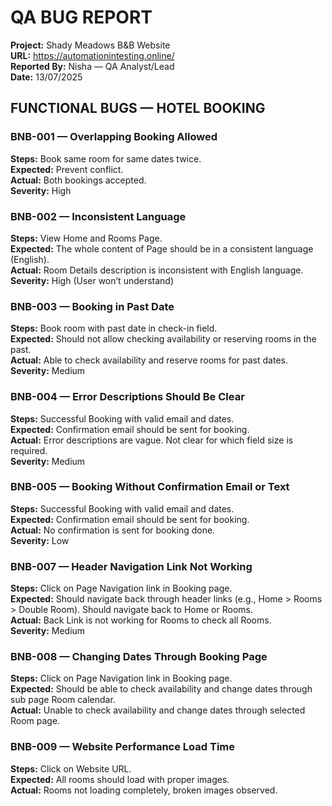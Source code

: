 # QA BUG REPORT

**Project:** Shady Meadows B&B Website  
**URL:** https://automationintesting.online/  
**Reported By:** Nisha — QA Analyst/Lead  
**Date:** 13/07/2025

## FUNCTIONAL BUGS — HOTEL BOOKING

### BNB-001 — Overlapping Booking Allowed
**Steps:** Book same room for same dates twice.  
**Expected:** Prevent conflict.  
**Actual:** Both bookings accepted.  
**Severity:** High

### BNB-002 — Inconsistent Language
**Steps:** View Home and Rooms Page.  
**Expected:** The whole content of Page should be in a consistent language (English).  
**Actual:** Room Details description is inconsistent with English language.  
**Severity:** High (User won’t understand)

### BNB-003 — Booking in Past Date
**Steps:** Book room with past date in check-in field.  
**Expected:** Should not allow checking availability or reserving rooms in the past.  
**Actual:** Able to check availability and reserve rooms for past dates.  
**Severity:** Medium

### BNB-004 — Error Descriptions Should Be Clear
**Steps:** Successful Booking with valid email and dates.  
**Expected:** Confirmation email should be sent for booking.  
**Actual:** Error descriptions are vague. Not clear for which field size is required.  
**Severity:** Medium

### BNB-005 — Booking Without Confirmation Email or Text
**Steps:** Successful Booking with valid email and dates.  
**Expected:** Confirmation email should be sent for booking.  
**Actual:** No confirmation is sent for booking done.  
**Severity:** Low

### BNB-007 — Header Navigation Link Not Working
**Steps:** Click on Page Navigation link in Booking page.  
**Expected:** Should navigate back through header links (e.g., Home > Rooms > Double Room). Should navigate back to Home or Rooms.  
**Actual:** Back Link is not working for Rooms to check all Rooms.  
**Severity:** Medium

### BNB-008 — Changing Dates Through Booking Page
**Steps:** Click on Page Navigation link in Booking page.  
**Expected:** Should be able to check availability and change dates through sub page Room calendar.  
**Actual:** Unable to check availability and change dates through selected Room page.

### BNB-009 — Website Performance Load Time
**Steps:** Click on Website URL.  
**Expected:** All rooms should load with proper images.  
**Actual:** Rooms not loading completely, broken images observed.  
